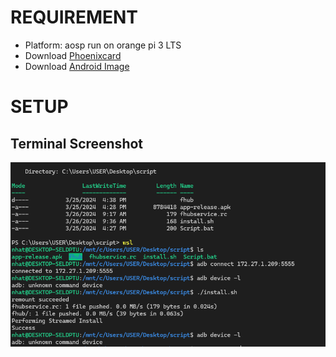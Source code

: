 # REQUIREMENT
- Platform: aosp run on orange pi 3 LTS
- Download [Phoenixcard](https://drive.google.com/drive/folders/1ui3vkKAu7Nl-iJuFJqJG2kJVB4CAzN8N)
- Download [Android Image](https://drive.google.com/drive/folders/1GPYZedwITu3139VuEBgnMDsKReyw3ZCs)
# SETUP

## Terminal Screenshot
![alt text](image.png)